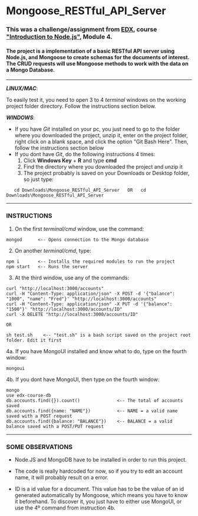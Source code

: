 # Mongoose_RESTful_API_Server

### This was a challenge/assignment from [EDX](https://edx.org), course ["Introduction to Node.js"](https://www.edx.org/course/introduction-to-nodejs), Module 4. 

#### The project is a implementation of a basic RESTful API server using Node.js, and Mongoose to create schemas for the documents of interest. The CRUD requests will use Mongoose methods to work with the data on a Mongo Database.

- - - - 

___LINUX/MAC___:

To easily test it, you need to open 3 to 4 *terminal* windows on the working project folder directory. Follow the instructions section below.

___WINDOWS___:

  * If you have *Git* installed on your pc, you just need to go to the folder where you downloaded the project, unzip it, enter on the project folder, right click on a blank space, and click the option "Git Bash Here". Then, follow the instructions section below
  * If you dont have *Git*, do the following instructions 4 times:
     1. Click **Windows Key** + **R** and type **cmd**
     2. Find the directory where you downloaded the project and unzip it
     3. The project probably is saved on your Downloads or Desktop folder, so just type: 
 ```
    cd Downloads\Mongoose_RESTful_API_Server   OR   cd Downloads\Mongoose_RESTful_API_Server

 ``` 
    
- - - -

### INSTRUCTIONS

  1. On the first *terminal/cmd* window, use the command: 
  ```
  mongod      <-- Opens connection to the Mongo database
  ```
  2. On another *terminal/cmd*, type: 
  ```
  npm i       <-- Installs the required modules to run the project
  npm start   <-- Runs the server
  ```
  3. At the third window, use any of the commands:
  ```
  curl "http://localhost:3000/accounts"
  curl -H "Content-Type: application/json" -X POST -d '{"balance": "1000", "name": "Fred"}' "http://localhost:3000/accounts"
  curl -H "Content-Type: application/json" -X PUT -d '{"balance": "1500"}' "http://localhost:3000/accounts/ID"
  curl -X DELETE "http://localhost:3000/accounts/ID"
  
  OR
  
  sh test.sh    <-- "test.sh" is a bash script saved on the project root folder. Edit it first
  ```
  4a. If you have MongoUI installed and know what to do, type on the fourth window:
  ```
  mongoui
  ```
  4b. If you dont have MongoUI, then type on the fourth window:
  ```
  mongo
  use edx-course-db
  db.accounts.find({}).count()              <-- The total of accounts saved
  db.accounts.find({name: "NAME"})          <-- NAME = a valid name saved with a POST request
  db.accounts.find({balance: "BALANCE"})    <-- BALANCE = a valid balance saved with a POST/PUT request
  ```
    
- - - -    

### SOME OBSERVATIONS

* Node.JS and MongoDB have to be installed in order to run this project.

* The code is really hardcoded for now, so if you try to edit an account name, it will probably result on a error.

* ID is a id value for a document. This value has to be the value of an id generated automatically by Mongoose, which means you have to know it beforehand. To discover it, you just have to either use MongoUI, or use the 4º command from instruction 4b.
